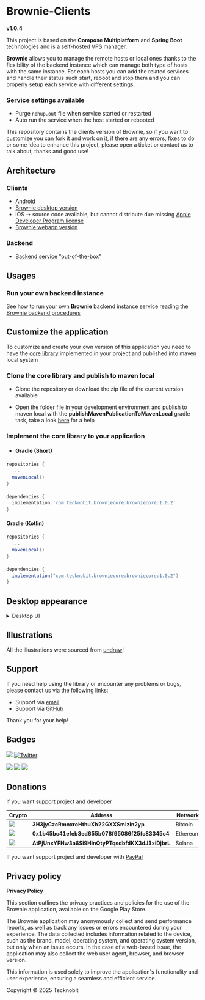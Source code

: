 # Brownie-Clients

**v1.0.4**

This project is based on the **Compose Multiplatform** and **Spring Boot** technologies and is a
self-hosted VPS manager.

**Brownie** allows you to manage the remote hosts or local ones thanks to the flexibility of
the backend instance which can manage both type of hosts with the same instance. For each hosts you
can add the related services and handle their status such start, reboot and stop them and you can
properly setup each service with different settings.

### Service settings available

- Purge `nohup.out` file when service started or restarted
- Auto run the service when the host started or rebooted

This repository contains the clients version of Brownie, so if you want to customize you can fork it
and work on it, if there are any errors, fixes to do or some idea to enhance this project, please
open a ticket or
contact us to talk about, thanks and good use!

## Architecture

### Clients

- [Android](https://play.google.com/store/apps/details?id=com.tecknobit.brownie)
- [Brownie desktop version](https://github.com/N7ghtm4r3/Brownie-Clients/releases/tag/1.0.4)
- iOS -> source code available, but cannot distribute due
  missing [Apple Developer Program license](https://developer.apple.com/programs/)
- [Brownie webapp version](https://github.com/N7ghtm4r3/Brownie-WebApp)

### Backend

- [Backend service "out-of-the-box"](https://github.com/N7ghtm4r3/Brownie/releases/tag/1.0.2)

## Usages

### Run your own backend instance

See how to run your own **Brownie** backend instance service reading
the [Brownie backend procedures](https://github.com/N7ghtm4r3/Brownie#readme)

## Customize the application

To customize and create your own version of this application you need to have
the [core library](https://github.com/N7ghtm4r3/Brownie/tree/main/core)
implemented in your project and published into maven local system

### Clone the core library and publish to maven local

- Clone the repository or download the zip file of the current version available

- Open the folder file in your development environment and publish to maven local with the
  **publishMavenPublicationToMavenLocal** gradle task, take a
  look [here](https://docs.gradle.org/current/userguide/publishing_maven.html)
  for a help

### Implement the core library to your application

- #### Gradle (Short)

```gradle
repositories {
  ...
  mavenLocal()
}

dependencies {
  implementation 'com.tecknobit.browniecore:browniecore:1.0.2'
}
```

#### Gradle (Kotlin)

```gradle
repositories {
  ...
  mavenLocal()
}

dependencies {
  implementation("com.tecknobit.browniecore:browniecore:1.0.2")
}
```

## Desktop appearance

<details>
  <summary>Desktop UI</summary>
  <img src="https://github.com/N7ghtm4r3/Brownie-Clients/blob/main/images/hosts.png" alt="hosts"/>
  <img src="https://github.com/N7ghtm4r3/Brownie-Clients/blob/main/images/register_host.png" alt="register_host"/>
  <img src="https://github.com/N7ghtm4r3/Brownie-Clients/blob/main/images/manage_host.png" alt="manage_host"/>
  <img src="https://github.com/N7ghtm4r3/Brownie-Clients/blob/main/images/add_service.png" alt="add_service"/>
</details>

## Illustrations

All the illustrations were sourced from [undraw](https://undraw.co/)!

## Support

If you need help using the library or encounter any problems or bugs, please contact us via the
following links:

- Support via [email](mailto:infotecknobitcompany@gmail.com)
- Support via [GitHub](https://github.com/N7ghtm4r3/Brownie-Clients/issues/new)

Thank you for your help!

## Badges

[![](https://img.shields.io/badge/Google_Play-414141?style=for-the-badge&logo=google-play&logoColor=white)](https://play.google.com/store/apps/developer?id=Tecknobit)
[![Twitter](https://img.shields.io/badge/Twitter-1DA1F2?style=for-the-badge&logo=twitter&logoColor=white)](https://twitter.com/tecknobit)

[![](https://img.shields.io/badge/Java-ED8B00?style=for-the-badge&logo=java&logoColor=white)](https://www.oracle.com/java/)
[![](https://img.shields.io/badge/Kotlin-0095D5?&style=for-the-badge&logo=kotlin&logoColor=white)](https://kotlinlang.org/)
[![](https://img.shields.io/badge/Android-3DDC84?style=for-the-badge&logo=android&logoColor=white)](https://play.google.com/store/apps/details?id=com.tecknobit.refy)

## Donations

If you want support project and developer

| Crypto                                                                                              | Address                                          | Network  |
|-----------------------------------------------------------------------------------------------------|--------------------------------------------------|----------|
| ![](https://img.shields.io/badge/Bitcoin-000000?style=for-the-badge&logo=bitcoin&logoColor=white)   | **3H3jyCzcRmnxroHthuXh22GXXSmizin2yp**           | Bitcoin  |
| ![](https://img.shields.io/badge/Ethereum-3C3C3D?style=for-the-badge&logo=Ethereum&logoColor=white) | **0x1b45bc41efeb3ed655b078f95086f25fc83345c4**   | Ethereum |
| ![](https://img.shields.io/badge/Solana-000?style=for-the-badge&logo=Solana&logoColor=9945FF)       | **AtPjUnxYFHw3a6Si9HinQtyPTqsdbfdKX3dJ1xiDjbrL** | Solana   |

If you want support project and developer
with [PayPal](https://www.paypal.com/donate/?hosted_button_id=5QMN5UQH7LDT4)

## Privacy policy

**Privacy Policy**

This section outlines the privacy practices and policies for the use of the Brownie application,
available on
the Google Play Store.

The Brownie application may anonymously collect and send performance reports, as well as track any
issues or errors encountered during your experience. The data collected includes information related
to the device, such
as the brand, model, operating system, and operating system version, but only when an issue occurs.
In the case of a
web-based issue, the application may also collect the web user agent, browser, and browser version.

This information is used solely to improve the application's functionality and user experience,
ensuring a seamless and
efficient service.

Copyright © 2025 Tecknobit